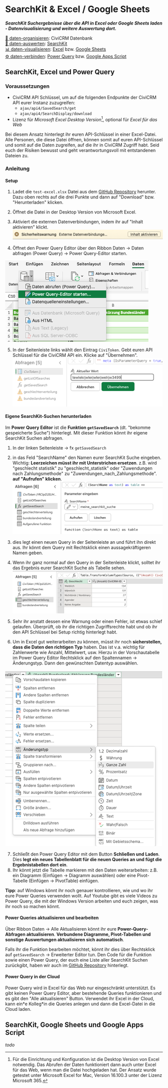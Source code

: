 # SearchKit & Excel / Google Sheets

_**SearchKit Suchergebnisse über die API in Excel oder Google Sheets laden - Datenvisualisierung und weitere Auswertung dort.**_

[💾 daten-organisieren](./../2-datenlebenszyklus.html#daten-organisieren): CiviCRM Datenbank <br>
[🔢 daten-auswerten](./../2-datenlebenszyklus.html#daten-auswerten): [SearchKit](./../4-tools/1-civicrm_intern/4-civicrm-searchkit-chartkit.md#searchkit) <br>
[📊 daten-visualisieren](./../2-datenlebenszyklus.html#daten-visualisieren): [Excel](./../4-tools/2-tabellenkalkulation.md#microsoft-excel) bzw. [Google Sheets](./../4-tools/2-tabellenkalkulation.md#google-sheets) <br>
[⚙️ daten-verbinden](./../2-datenlebenszyklus.html#daten-verbinden): [Power Query](./../4-tools/2-tabellenkalkulation.md#power-query) bzw. [Google Apps Script](./../4-tools/2-tabellenkalkulation.md#google-apps-script)

## SearchKit, Excel und Power Query

### Voraussetzungen


- CiviCRM API Schlüssel, um auf die folgenden Endpunkte der CiviCRM API eurer Instanz zuzugreifen:
    - `ajax/api4/SavedSearch/get`
    - `ajax/api4/SearchDisplay/download`
- Lizenz für *Microsoft Excel Desktop Version*[^note-powerquery], optional für *Excel für das Web*

<div class="warning">
Bei diesem Ansatz hinterlegt ihr euren API-Schlüssel in einer Excel-Datei. Alle Personen, die diese Datei öffnen, können somit auf euren API-Schlüssel und somit auf die Daten zugreifen, auf die ihr in CiviCRM Zugriff habt. Seid euch der Risiken bewusst und geht verantwortungsvoll mit entstandenen Dateien zu.
</div>

[^note-powerquery]: Für die Einrichtung und Konfiguration ist die Desktop Version von Excel notwendig. Das Abrufen der Daten funktioniert dann auch unter Excel für das Web, wenn man die Datei hochgeladen hat. Der Ansatz wurde getestet unter Microsoft Excel for Mac, Version 16.100.3 unter der Lizenz Microsoft 365.

### Anleitung

#### Setup

1. Ladet die `test-excel.xlsx` Datei aus dem [GitHub Repository](https://github.com/CorrelAid/cdl_civicrm_analyse/blob/main/supporting_code/powerquery/test-excel.xlsx) herunter. Dazu oben rechts auf die drei Punkte und dann auf "Download" bzw. "Herunterladen" klicken.
2. Öffnet die Datei in der Desktop Version von Microsoft Excel. 
3. Aktiviert die externen Datenverbindungen, indem ihr auf "Inhalt aktivieren" klickt.
![Screenshot Sicherheitswarnung "Externe Datenverbindungen aktivieren"](../images/3-ansaetze/3-searchkit-tabellenkalkulation/pq-warning.png)

4. Öffnet den Power Query Editor über den Ribbon Daten -> Daten abfragen (Power Query) -> Power Query-Editor starten.

![Screenshot User Interface um den Power Query Editor zu starten](../images/3-ansaetze/3-searchkit-tabellenkalkulation/pq-editor-starten.png)

5. In der Seitenleiste links wählt den Eintrag `CiviToken`. Gebt euren API Schlüssel für die CiviCRM API ein. Klicke auf "Übernehmen".
![Screenshot User Interface um den CiviToken Parameter zu editieren](../images/3-ansaetze/3-searchkit-tabellenkalkulation/pq-civitoken-edit.png)



#### Eigene SearchKit-Suchen herunterladen

Im **Power Query Editor** ist die **Funktion `getSavedSearch`** (dt. "bekomme gespeicherte Suche") hinterlegt. Mit dieser Funktion könnt ihr eigene SearchKit Suchen abfragen.

1. In der linken Seitenleiste -> fx `getSavedSearch` 
2. in das Feld "SearchName" den Namen eurer SearchKit Suche eingeben. Wichtig: **Leerzeichen müsst ihr mit Unterstrichen ersetzen**. z.B. wird "geschlecht statistik" zu "geschlecht_statistik" oder "Zuwendungen nach Zahlungsmethode" zu "Zuwendungen_nach_Zahlungsmethode". **auf "Aufrufen" klicken**.
![Screenshot User Interface um die Funktion getSavedSearch auszuführen](../images/3-ansaetze/3-searchkit-tabellenkalkulation/pq-exec-fun.png)

3. dies legt einen neuen Query in der Seitenleiste an und führt ihn direkt aus. Ihr könnt dem Query mit Rechtsklick einen aussagekräftigeren Namen geben. 
4. Wenn ihr ganz normal auf den Query in der Seitenleiste klickt, solltet ihr das Ergebnis eurer SearchKit Suche als Tabelle sehen. 
![Screenshot User Interface Ergebnistabelle eines Power Queries](../images/3-ansaetze/3-searchkit-tabellenkalkulation/pq-result.png)
5. Sehr ihr anstatt dessen eine Warnung oder einen Fehler, ist etwas schief gelaufen. Überprüft, ob ihr die richtigen Zugriffsrechte habt und ob ihr den API Schlüssel bei Setup richtig hinterlegt habt.
6. Um in Excel gut weiterarbeiten zu können, müsst ihr noch **sicherstellen, dass die Daten den richtigen Typ** haben. Das ist v.a. wichtig für Zahlenwerte wie Anzahl, Mittelwert, usw. Hierzu in der Vorschautabelle im Power Query Editor Rechtsklick auf den Spaltennamen -> Änderungstyp. Dann den gewünschten Datentyp auswählen.

![Screenshot User Interface um den Datentyp einer Spalte eines Power Query Tables zu ändern](../images/3-ansaetze/3-searchkit-tabellenkalkulation/pq-change-type.png)

7. Schließt den Power Query Editor mit dem Button **Schließen und Laden**. Dies **legt ein neues Tabellenblatt für die neuen Queries an und fügt die Ergebnistabellen dort ein**.
8. Ihr könnt jetzt die Tabelle markieren mit den Daten weiterarbeiten: z.B. ein Diagramm (Einfügen -> Diagramm auswählen) oder eine Pivot-Tabelle (Einfügen -> PivotTable) einfügen.


**Tipp**: auf Windows könnt ihr noch genauer kontrollieren, wie und wo ihr eure Power Queries verwenden wollt. Auf Youtube gibt es viele Videos zu Power Query, die mit der Windows Version arbeiten und euch zeigen, was ihr noch so machen könnt.


#### Power Queries aktualisieren und bearbeiten

Über Ribbon Daten -> Alle Aktualisieren könnt ihr eure **Power-Query-Abfragen aktualisieren**. **Verbundene Diagramme, Pivot-Tabellen und sonstige Auswertungen aktualisieren sich automatisch**.

Falls ihr die Funktion bearbeiten möchtet, könnt ihr dies über Rechtsklick auf `getSavedSearch` -> Erweiterter Editor tun. Den Code für die Funktion sowie einen Power Query, der euch eine Liste aller SearchKit Suchen zurückgibt, haben wir auch im [GitHub Repository](https://github.com/CorrelAid/cdl_civicrm_analyse/tree/main/supporting_code/powerquery) hinterlegt.

#### Power Query in der Cloud
Power Query wird in Excel für das Web nur eingeschränkt unterstützt. Es gibt keinen Power Query Editor, aber bestehende Queries funktionieren und es gibt den "Alle aktualisieren" Button. Verwendet ihr Excel in der Cloud, kann ein\*e Kolleg\*in die Queries anlegen und dann die Excel-Datei in die Cloud laden.

## SearchKit, Google Sheets und Google Apps Script

_todo_
